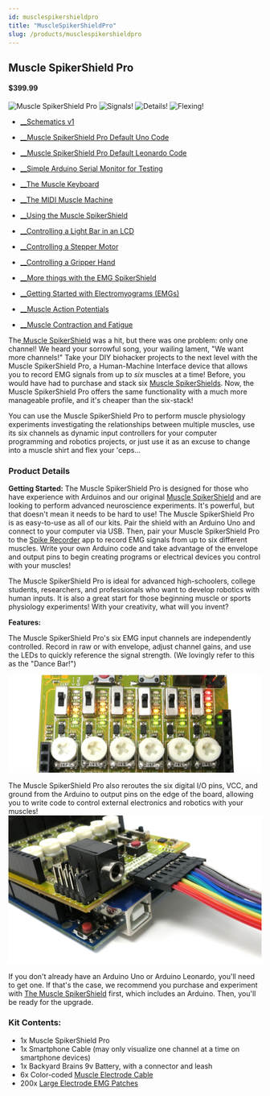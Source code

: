 ```yaml
---
id: musclespikershieldpro
title: "MuscleSpikerShieldPro"
slug: /products/musclespikershieldpro
---
```




## Muscle SpikerShield Pro

#### $399.99


![Muscle SpikerShield Pro](./img/musclespikershieldpro.jpg)
![Signals!](./img/musclespikershieldpro_signals.png)
![Details!](./img/musclespikershieldpro_details.jpg)
![Flexing!](./img/musclespikershieldpro_6chboy.jpg)


  * [__Schematics v1](./files/Schematics-Muscle-spikerShield-Pro-V1.pdf)
  * [__Muscle SpikerShield Pro Default Uno Code](./files/MuscleSpikerShieldProDefaultCode.zip)
  * [__Muscle SpikerShield Pro Default Leonardo Code](./files/MuscleSpikerShieldProDefaultCode_leonardo.zip)
  * [__Simple Arduino Serial Monitor for Testing](./files/SpikerShield_Pro_Serial_Read.zip)


  * [__The Muscle Keyboard](/experiments/spikershieldpro)
  * [__The MIDI Muscle Machine](/experiments/midi)
  * [__Using the Muscle SpikerShield](/experiments/emgspikershield)
  * [__Controlling a Light Bar in an LCD](/experiments/MuscleSpikerShield_LCD)
  * [__Controlling a Stepper Motor](/experiments/MuscleSpikerShield_StepperMotor)
  * [__Controlling a Gripper Hand](/experiments/MuscleSpikerShield_GripperHand)
  * [__More things with the EMG SpikerShield](/experiments/EMGSpikerShield_MoreExps)
  * [__Getting Started with Electromyograms (EMGs)](/experiments/emgspikerbox)
  * [__Muscle Action Potentials](/experiments/muscleActionPotential)
  * [__Muscle Contraction and Fatigue](/experiments/fatigue)

The[ Muscle SpikerShield](./muscleSpikershieldBundle)
was a hit, but there was one problem: only one channel! We heard your
sorrowful song, your wailing lament, "We want more channels!" Take your DIY
biohacker projects to the next level with the Muscle SpikerShield Pro, a
Human-Machine Interface device that allows you to record EMG signals from up
to _six_ muscles at a time! Before, you would have had to purchase and stack
six [Muscle SpikerShields](./muscleSpikershieldBundle).
Now, the Muscle SpikerShield Pro offers the same functionality with a much
more manageable profile, and it's cheaper than the six-stack!

You can use the Muscle SpikerShield Pro to perform muscle physiology
experiments investigating the relationships between multiple muscles, use its
six channels as dynamic input controllers for your computer programming and
robotics projects, or just use it as an excuse to change into a muscle shirt
and flex your 'ceps...

### Product Details

**Getting Started:** The Muscle SpikerShield Pro is designed for those who
have experience with Arduinos and our original [Muscle SpikerShield](./muscleSpikershieldBundle)
and are looking to perform advanced neuroscience experiments. It's powerful,
but that doesn't mean it needs to be hard to use! The Muscle SpikerShield Pro
is as easy-to-use as all of our kits. Pair the shield with an Arduino Uno and
connect to your computer via USB. Then, pair your Muscle SpikerShield Pro to
the [Spike Recorder](./spikerecorder) app to
record EMG signals from up to six different muscles. Write your own Arduino
code and take advantage of the envelope and output pins to begin creating
programs or electrical devices you control with your muscles!

The Muscle SpikerShield Pro is ideal for advanced high-schoolers, college
students, researchers, and professionals who want to develop robotics with
human inputs. It is also a great start for those beginning muscle or sports
physiology experiments! With your creativity, what will you invent?

**Features:**

The Muscle SpikerShield Pro's six EMG input channels are independently
controlled. Record in raw or with envelope, adjust channel gains, and use the
LEDs to quickly reference the signal strength. (We lovingly refer to this as
the "Dance Bar!") 

![Dance!](./img/SpikerShieldPro_Dance.jpg)

The Muscle SpikerShield Pro also reroutes the six digital I/O pins, VCC, and
ground from the Arduino to output pins on the edge of the board, allowing you
to write code to control external electronics and robotics with your muscles!
![Follow the Rainbow!](./img/SpikerShieldPro_RainbowOutput.jpg)

If you don't already have an Arduino Uno or Arduino Leonardo, you'll need to
get one. If that's the case, we recommend you purchase and experiment with
[The Muscle SpikerShield](./muscleSpikershieldBundle)
first, which includes an Arduino. Then, you'll be ready for the upgrade.

### Kit Contents:

  * 1x Muscle SpikerShield Pro
  * 1x Smartphone Cable (may only visualize one channel at a time on smartphone devices)
  * 1x Backyard Brains 9v Battery, with a connector and leash
  * 6x Color-coded [Muscle Electrode Cable](./muscleElectrodeCable)
  * 200x [Large Electrode EMG Patches](./emglargeelectrodes)

